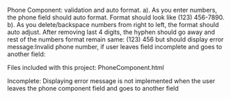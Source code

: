 Phone Component: validation and auto format. a). As you enter numbers, the phone field should auto format. 
Format should look like (123) 456-7890. b). As you delete/backspace numbers from right to left, the format 
should auto adjust. After removing last 4 digits, the hyphen should go away and rest of the numbers format
remain same: (123) 456 but should display error message:Invalid phone number, if user leaves field incomplete 
and goes to another field:

Files included with this project:
	PhoneComponent.html
	
Incomplete: Displaying error message is not implemented when the user leaves the phone component field and goes 
to another field